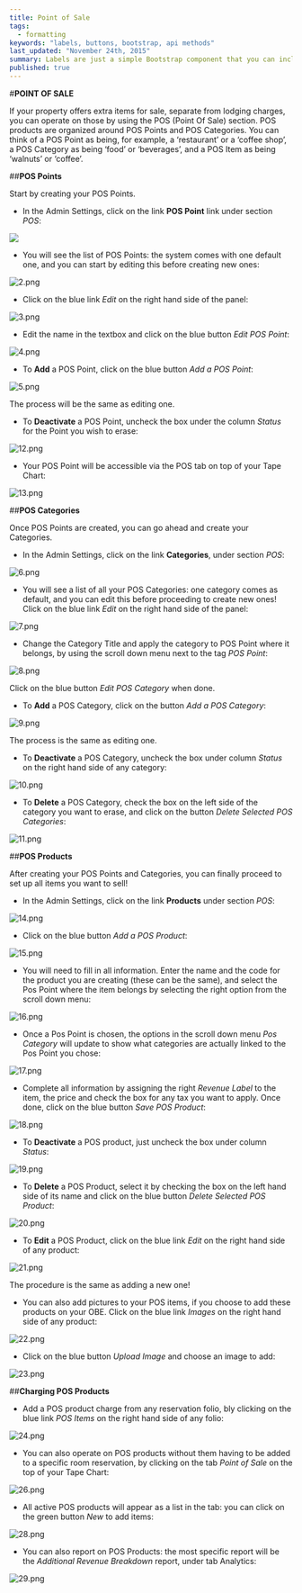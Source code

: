 ```yaml
---
title: Point of Sale
tags: 
  - formatting
keywords: "labels, buttons, bootstrap, api methods"
last_updated: "November 24th, 2015"
summary: Labels are just a simple Bootstrap component that you can include in your pages as needed. They represent one of many Bootstrap options you can include in your theme.
published: true
---
```




#**POINT OF SALE**

If your property offers extra items for sale, separate from lodging charges, you can operate on those by using the POS (Point Of Sale) section. POS products are organized around POS Points and POS Categories. You can think of a POS Point as being, for example, a ‘restaurant’ or a ‘coffee shop’, a POS Category as being ‘food’ or ‘beverages’, and a POS Item as being ‘walnuts’ or ‘coffee’.  

##**POS Points**

Start by creating your POS Points.  

- In the Admin Settings, click on the link **POS Point** link under section _POS_:

![]({{site.baseurl}}/images/1.png)

- You will see the list of POS Points: the system comes with one default one, and you can start by editing this before creating new ones:  

![2.png]({{site.baseurl}}/images/2.png)


 - Click on the blue link _Edit_ on the right hand side of the panel:  
 
 ![3.png]({{site.baseurl}}/images/3.png)  
 
 - Edit the name in the textbox and click on the blue button _Edit POS Point_:  
 
 ![4.png]({{site.baseurl}}/images/4.png)  
 
 - To **Add** a POS Point, click on the blue button _Add a POS Point_:  
 
 ![5.png]({{site.baseurl}}/images/5.png)  
 
 The process will be the same as editing one.  
 
 - To **Deactivate** a POS Point, uncheck the box under the column _Status_ for the Point you wish to erase:  
 
 ![12.png]({{site.baseurl}}/images/12.png)  
 
 - Your POS Point will be accessible via the POS tab on top of your Tape Chart:  
 
 ![13.png]({{site.baseurl}}/images/13.png)  
 
 
 ##**POS Categories**  
 
 Once POS Points are created, you can go ahead and create your Categories.
 
 - In the Admin Settings, click on the link **Categories**, under section _POS_:  
 
 ![6.png]({{site.baseurl}}/images/6.png)  
 
 - You will see a list of all your POS Categories: one category comes as default, and you can edit this before proceeding to create new ones! Click on the blue link _Edit_ on the right hand side of the panel:  
 
 ![7.png]({{site.baseurl}}/images/7.png)  
 
 - Change the Category Title and apply the category to POS Point where it belongs, by using the scroll down menu next to the tag _POS Point_:  
 
![8.png]({{site.baseurl}}/images/8.png)  

Click on the blue button _Edit POS Category_ when done.  

- To **Add** a POS Category, click on the button _Add a POS Category_:  

![9.png]({{site.baseurl}}/images/9.png)  

The process is the same as editing one.

- To **Deactivate** a POS Category, uncheck the box under column _Status_ on the right hand side of any category:  

![10.png]({{site.baseurl}}/images/10.png)  

- To **Delete** a POS Category, check the box on the left side of the category you want to erase, and click on the button _Delete Selected POS Categories_:  

![11.png]({{site.baseurl}}/images/11.png)  


##**POS Products**  

After creating your POS Points and Categories, you can finally proceed to set up all items you want to sell!

 - In the Admin Settings, click on the link **Products** under section _POS_:  
 
 ![14.png]({{site.baseurl}}/images/14.png)  
 
 - Click on the blue button _Add a POS Product_:  
 
 ![15.png]({{site.baseurl}}/images/15.png)  
 
 - You will need to fill in all information. Enter the name and the code for the product you are creating (these can be the same), and select the Pos Point where the item belongs by selecting the right option from the scroll down menu:  
 
 ![16.png]({{site.baseurl}}/images/16.png)  
 
 - Once a Pos Point is chosen, the options in the scroll down menu _Pos Category_ will update to show what categories are actually linked to the Pos Point you chose:  
 
 ![17.png]({{site.baseurl}}/images/17.png)  
 
 - Complete all information by assigning the right  _Revenue Label_ to the item, the price and check the box for any tax you want to apply. Once done, click on the blue button _Save POS Product_:  
 
 ![18.png]({{site.baseurl}}/images/18.png)  
 
 - To **Deactivate** a POS product, just uncheck the box under column _Status_:  
 
 ![19.png]({{site.baseurl}}/images/19.png)  
 
 - To **Delete** a POS Product, select it by checking the box on the left hand side of its name and click on the blue button _Delete Selected POS Product_:  
 
 ![20.png]({{site.baseurl}}/images/20.png)  
 
 - To **Edit** a POS Product, click on the blue link _Edit_ on the right hand side of any product:  
 
 ![21.png]({{site.baseurl}}/images/21.png)

The procedure is the same as adding a new one!

- You can also add pictures to your POS items, if you choose to add these products on your OBE. Click on the blue link _Images_ on the right hand side of any product:  

![22.png]({{site.baseurl}}/images/22.png)

- Click on the blue button _Upload Image_ and choose an image to add:  

![23.png]({{site.baseurl}}/images/23.png)   


##**Charging POS Products**  

- Add a POS product charge from any reservation folio, bly clicking on the blue link _POS Items_ on the right hand side of any folio:  

![24.png]({{site.baseurl}}/images/24.png)  

 - You can also operate on POS products without them having to be added to a specific room reservation, by clicking on the tab _Point of Sale_ on the top of your Tape Chart:  
 
 ![26.png]({{site.baseurl}}/images/26.png)  
 
 - All active POS products will appear as a list in the tab: you can click on the green button _New_ to add items:  
 
 ![28.png]({{site.baseurl}}/images/28.png)  
 
 - You can also report on POS Products: the most specific report will be the _Additional Revenue Breakdown_ report, under tab Analytics:  

![29.png]({{site.baseurl}}/images/29.png)

